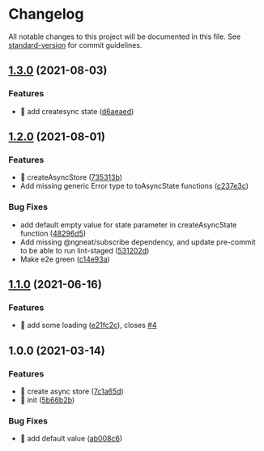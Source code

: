 # Changelog

All notable changes to this project will be documented in this file. See [standard-version](https://github.com/conventional-changelog/standard-version) for commit guidelines.

## [1.3.0](https://github.com/ngneat/loadoff/compare/v1.2.0...v1.3.0) (2021-08-03)


### Features

* 🎸 add createsync state ([d6aeaed](https://github.com/ngneat/loadoff/commit/d6aeaed17cd6e17339bcfc43293e3855e882a91c))

## [1.2.0](https://github.com/ngneat/loadoff/compare/v1.1.0...v1.2.0) (2021-08-01)


### Features

* 🎸 createAsyncStore ([735313b](https://github.com/ngneat/loadoff/commit/735313bc08e6f456b806bc2e8ae69d7d1588f1fa))
* Add missing generic Error type to toAsyncState functions ([c237e3c](https://github.com/ngneat/loadoff/commit/c237e3c364a9ae09d1004c851cc7f9d9bd1d1133))


### Bug Fixes

* add default empty value for state parameter in createAsyncState function ([48296d5](https://github.com/ngneat/loadoff/commit/48296d5cfcd908db5e4f4efb7cda77f57ae1f3a2))
* Add missing @ngneat/subscribe dependency, and update pre-commit to be able to run lint-staged ([531202d](https://github.com/ngneat/loadoff/commit/531202daa1eb244940eb50d5ad338fdcf1eb79c0))
* Make e2e green ([c14e93a](https://github.com/ngneat/loadoff/commit/c14e93ab6f7b17349f13afd11e263673df240340))

## [1.1.0](https://github.com/ngneat/loadoff/compare/v1.0.0...v1.1.0) (2021-06-16)


### Features

* 🎸 add some loading ([e21fc2c](https://github.com/ngneat/loadoff/commit/e21fc2c3b2108aa06f26d23011a2478e17fa437e)), closes [#4](https://github.com/ngneat/loadoff/issues/4)

## 1.0.0 (2021-03-14)


### Features

* 🎸 create async store ([7c1a65d](https://github.com/ngneat/loadoff/commit/7c1a65d23823b295e0c72cbd688291c639adb085))
* 🎸 init ([5b66b2b](https://github.com/ngneat/loadoff/commit/5b66b2bc500cbf212bc5425300fc843d0f755329))


### Bug Fixes

* 🐛 add default value ([ab008c6](https://github.com/ngneat/loadoff/commit/ab008c69f1e8fd53bc722481bf06ba75591f1bf2))
